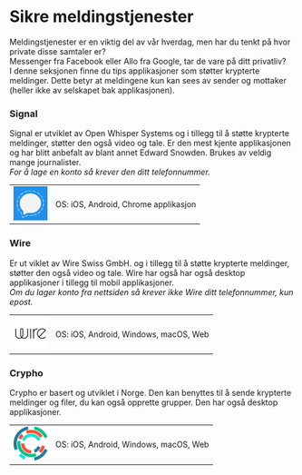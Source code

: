 # Sikre meldingstjenester  

Meldingstjenester er en viktig del av vår hverdag, men har du tenkt på hvor private disse samtaler er?  
Messenger fra Facebook eller Allo fra Google, tar de vare på ditt privatliv?  
I denne seksjonen finne du tips applikasjoner som støtter krypterte meldinger. Dette betyr at meldingene kun kan sees av sender og mottaker (heller ikke av selskapet bak applikasjonen).  


### Signal

Signal er utviklet av Open Whisper Systems og i tillegg til å støtte krypterte meldinger, støtter den også video og tale.
Er den mest kjente applikasjonen og har blitt anbefalt av blant annet Edward Snowden. Brukes av veldig mange journalister.  
*For å lage en konto så krever den ditt telefonnummer.*


<table>
 <tr>
   <td>
   <a href="https://signal.org/" >
<img src="img/meldinger/Open-Whisper-Systems.png" alt="Signal" height="60" width="60" />
</a>
  </td>
   <td>
   OS: iOS, Android, Chrome applikasjon    
   </td>
 </tr>
</table>


### Wire
Er ut viklet av Wire Swiss GmbH. og i tillegg til å støtte krypterte meldinger, støtter den også video og tale. Wire har også har også desktop applikasjoner i tillegg til mobil applikasjoner.   
*Om du lager konto fra nettsiden så krever ikke Wire ditt telefonnummer, kun epost.*


<table>
 <tr>
   <td>
    <a href="https://get.wire.com/" >
<img src="img/meldinger/wire.png" alt="Wire" height="60" width="60" />
</a>
  </td>
   <td>
   OS: iOS, Android, Windows, macOS, Web    
   </td>
 </tr>
</table>


### Crypho  
Crypho er basert og utviklet i Norge. Den kan benyttes til å sende krypterte meldinger og filer, du kan også opprette grupper. Den har også desktop applikasjoner.  

<table>
 <tr>
   <td>
    <a href="https://www.crypho.no/" >
<img src="img/meldinger/crypho.png" alt="Crypho" height="60" width="60" />
</a>
  </td>
   <td>
   OS: iOS, Android, Windows, macOS, Web    
   </td>
 </tr>
</table>
